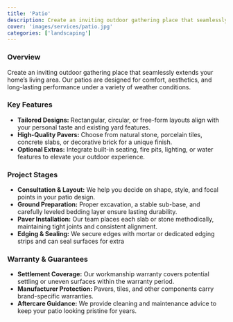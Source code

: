 ```yaml
---
title: 'Patio'
description: Create an inviting outdoor gathering place that seamlessly extends your home’s living area. Our patios are designed for comfort, aesthetics, and long-lasting performance under a variety of weather conditions.
cover: 'images/services/patio.jpg'
categories: ['landscaping']
---
```


### Overview
Create an inviting outdoor gathering place that seamlessly extends your home’s living area. Our patios are designed for comfort, aesthetics, and long-lasting performance under a variety of weather conditions.

### Key Features
- **Tailored Designs:** Rectangular, circular, or free-form layouts align with your personal taste and existing yard features.
- **High-Quality Pavers:** Choose from natural stone, porcelain tiles, concrete slabs, or decorative brick for a unique finish.
- **Optional Extras:** Integrate built-in seating, fire pits, lighting, or water features to elevate your outdoor experience.

### Project Stages
- **Consultation & Layout:** We help you decide on shape, style, and focal points in your patio design.
- **Ground Preparation:** Proper excavation, a stable sub-base, and carefully leveled bedding layer ensure lasting durability.
- **Paver Installation:** Our team places each slab or stone methodically, maintaining tight joints and consistent alignment.
- **Edging & Sealing:** We secure edges with mortar or dedicated edging strips and can seal surfaces for extra 

### Warranty & Guarantees
- **Settlement Coverage:** Our workmanship warranty covers potential settling or uneven surfaces within the warranty period.
- **Manufacturer Protection:** Pavers, tiles, and other components carry brand-specific warranties.
- **Aftercare Guidance:** We provide cleaning and maintenance advice to keep your patio looking pristine for years.